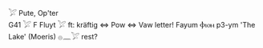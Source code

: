 𓅯  Pute, Op'ter  
G41 𓅯 F Fluyt 𓅯 ft: kräftig ⇔ Pow ⇔ Vaw letter! Fayum Ⲫⲓⲟⲙ p3-ym 'The Lake' (Moeris) 𓐍𓈖𓅯 rest?  